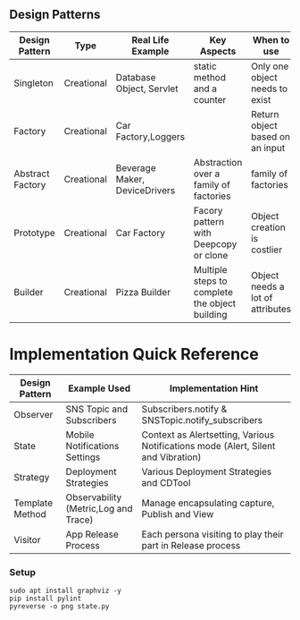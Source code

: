 ## Design Patterns 

| Design Pattern   | Type | Real Life Example   | Key Aspects | When to use
| -------- | ------- | -------- | ------- | ------- |
| Singleton  | Creational    | Database Object, Servlet  | static method and a counter    | Only one object needs to exist
| Factory | Creational     |Car Factory,Loggers  |     | Return object based on an input
| Abstract Factory   | Creational    |Beverage Maker, DeviceDrivers  | Abstraction over a family of factories    | family of factories
| Prototype   | Creational    |Car Factory   | Facory pattern with Deepcopy or clone    | Object creation is costlier
| Builder   | Creational    |Pizza Builder  | Multiple steps to complete the object building    | Object needs a lot of attributes

# Implementation Quick Reference


| Design Pattern   | Example Used | Implementation Hint
| -------- | ------- | ------- 
| Observer  | SNS Topic and Subscribers | Subscribers.notify & SNSTopic.notify_subscribers    
| State | Mobile Notifications Settings | Context as Alertsetting, Various Notifications mode (Alert, Silent and Vibration)     
| Strategy   | Deployment Strategies | Various Deployment Strategies and CDTool    
| Template Method   | Observability (Metric,Log and Trace) | Manage encapsulating capture, Publish and View    
| Visitor   | App Release Process | Each persona visiting to play their part in Release process

### Setup

```
sudo apt install graphviz -y
pip install pylint
pyreverse -o png state.py 
```

